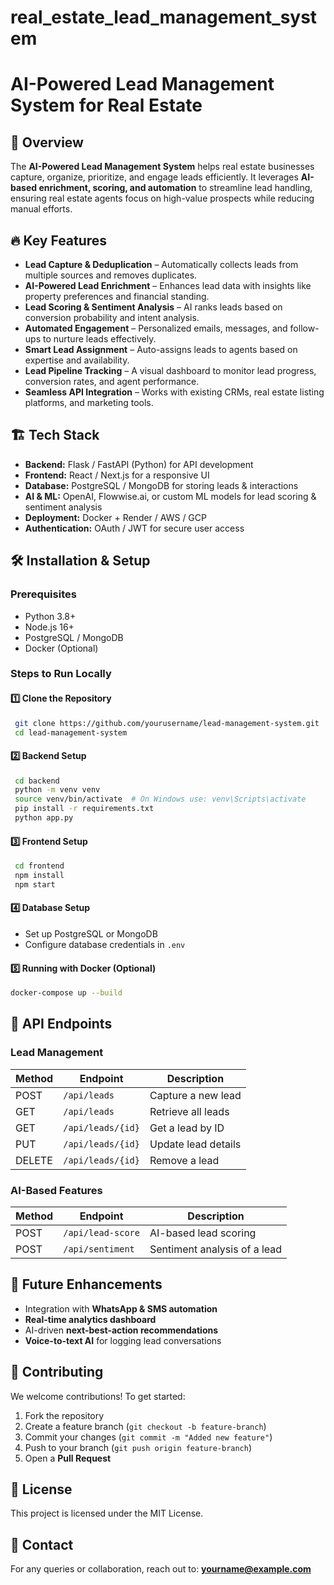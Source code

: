 # real_estate_lead_management_system
# AI-Powered Lead Management System for Real Estate

## 🚀 Overview
The **AI-Powered Lead Management System** helps real estate businesses capture, organize, prioritize, and engage leads efficiently. It leverages **AI-based enrichment, scoring, and automation** to streamline lead handling, ensuring real estate agents focus on high-value prospects while reducing manual efforts.

## 🔥 Key Features
- **Lead Capture & Deduplication** – Automatically collects leads from multiple sources and removes duplicates.
- **AI-Powered Lead Enrichment** – Enhances lead data with insights like property preferences and financial standing.
- **Lead Scoring & Sentiment Analysis** – AI ranks leads based on conversion probability and intent analysis.
- **Automated Engagement** – Personalized emails, messages, and follow-ups to nurture leads effectively.
- **Smart Lead Assignment** – Auto-assigns leads to agents based on expertise and availability.
- **Lead Pipeline Tracking** – A visual dashboard to monitor lead progress, conversion rates, and agent performance.
- **Seamless API Integration** – Works with existing CRMs, real estate listing platforms, and marketing tools.

## 🏗️ Tech Stack
- **Backend:** Flask / FastAPI (Python) for API development
- **Frontend:** React / Next.js for a responsive UI
- **Database:** PostgreSQL / MongoDB for storing leads & interactions
- **AI & ML:** OpenAI, Flowwise.ai, or custom ML models for lead scoring & sentiment analysis
- **Deployment:** Docker + Render / AWS / GCP
- **Authentication:** OAuth / JWT for secure user access

## 🛠️ Installation & Setup
### Prerequisites
- Python 3.8+
- Node.js 16+
- PostgreSQL / MongoDB
- Docker (Optional)

### Steps to Run Locally
#### 1️⃣ Clone the Repository
```sh
 git clone https://github.com/yourusername/lead-management-system.git
 cd lead-management-system
```

#### 2️⃣ Backend Setup
```sh
 cd backend
 python -m venv venv
 source venv/bin/activate  # On Windows use: venv\Scripts\activate
 pip install -r requirements.txt
 python app.py
```

#### 3️⃣ Frontend Setup
```sh
 cd frontend
 npm install
 npm start
```

#### 4️⃣ Database Setup
- Set up PostgreSQL or MongoDB
- Configure database credentials in `.env`

#### 5️⃣ Running with Docker (Optional)
```sh
docker-compose up --build
```

## 🚀 API Endpoints
### Lead Management
| Method | Endpoint              | Description                     |
|--------|----------------------|---------------------------------|
| POST   | `/api/leads`         | Capture a new lead             |
| GET    | `/api/leads`         | Retrieve all leads             |
| GET    | `/api/leads/{id}`    | Get a lead by ID               |
| PUT    | `/api/leads/{id}`    | Update lead details            |
| DELETE | `/api/leads/{id}`    | Remove a lead                  |

### AI-Based Features
| Method | Endpoint              | Description                     |
|--------|----------------------|---------------------------------|
| POST   | `/api/lead-score`    | AI-based lead scoring          |
| POST   | `/api/sentiment`     | Sentiment analysis of a lead   |

## 🌟 Future Enhancements
- Integration with **WhatsApp & SMS automation**
- **Real-time analytics dashboard**
- AI-driven **next-best-action recommendations**
- **Voice-to-text AI** for logging lead conversations

## 🤝 Contributing
We welcome contributions! To get started:
1. Fork the repository
2. Create a feature branch (`git checkout -b feature-branch`)
3. Commit your changes (`git commit -m "Added new feature"`)
4. Push to your branch (`git push origin feature-branch`)
5. Open a **Pull Request**

## 📜 License
This project is licensed under the MIT License.

## 📧 Contact
For any queries or collaboration, reach out to: **yourname@example.com**

